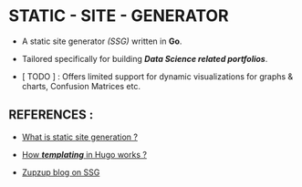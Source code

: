 # STATIC -  SITE - GENERATOR

* A static site generator *(SSG)* written in **Go**. 

* Tailored specifically for building ***Data Science related portfolios***.

* [ TODO ] : Offers limited support for dynamic visualizations for graphs & charts, Confusion Matrices etc.


## REFERENCES :

* [What is static site generation ?](https://www.cloudflare.com/en-gb/learning/performance/static-site-generator/)

* [How ***templating*** in Hugo works ?](https://gohugo.io/templates/introduction/)

* [Zupzup blog on SSG](https://www.zupzup.org/static-blog-generator-go/index.html)